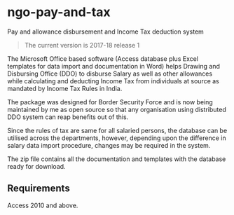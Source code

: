 # ngo-pay-and-tax
Pay and allowance disbursement and Income Tax deduction system

>The current version is 2017-18 release 1

The Microsoft Office based software (Access database plus Excel templates for data import and documentation in Word) helps Drawing and Disbursing Office (DDO) to disburse Salary as well as other allowances while calculating and deducting Income Tax from individuals at source as mandated by Income Tax Rules in India.

The package was designed for Border Security Force and is now being maintained by me as open source so that any organisation using distributed DDO system can reap benefits out of this.

Since the rules of tax are same for all salaried persons, the database can be utilised across the departments, however, depending upon the difference in salary data import procedure, changes may be required in the system.

The zip file contains all the documentation and templates with the database ready for download.

## Requirements
Access 2010 and above.
